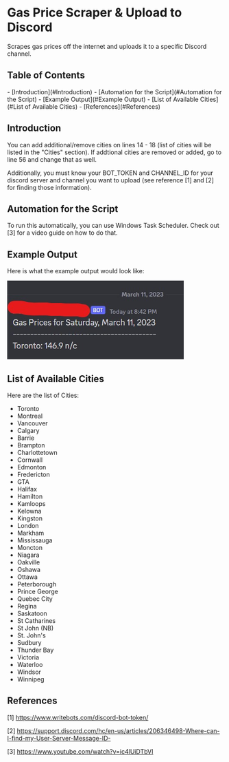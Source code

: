 # Gas Price Scraper & Upload to Discord
Scrapes gas prices off the internet and uploads it to a specific Discord channel.
<h2 id="#ToC">Table of Contents</h2>
- [Introduction](#Introduction)
- [Automation for the Script](#Automation for the Script)
- [Example Output](#Example Output)
- [List of Available Cities](#List of Available Cities)
- [References](#References)

<h2 id="#Introduction">Introduction</h2>
You can add additional/remove cities on lines 14 - 18 (list of cities will be listed in the "Cities" section). If addtional cities are removed or added, go to line 56 and change that as well.

Additionally, you must know your BOT_TOKEN and CHANNEL_ID for your discord server and channel you want to upload (see reference [1] and [2] for finding those information).
<h2 id="#Automation for the Script">Automation for the Script</h2>
To run this automatically, you can use Windows Task Scheduler. Check out [3] for a video guide on how to do that.
 <h2 id="#Example Output">Example Output</h2>

Here is what the example output would look like:

![My Image](images/git_image1.jpg)
<h2 id="#List of Available Cities">List of Available Cities</h2>

Here are the list of Cities:

- Toronto
- Montreal
- Vancouver
- Calgary
- Barrie
- Brampton
- Charlottetown
- Cornwall
- Edmonton
- Fredericton
- GTA
- Halifax
- Hamilton
- Kamloops
- Kelowna
- Kingston
- London
- Markham
- Mississauga
- Moncton
- Niagara
- Oakville
- Oshawa
- Ottawa
- Peterborough
- Prince George
- Quebec City
- Regina
- Saskatoon
- St Catharines
- St John (NB)
- St. John's
- Sudbury
- Thunder Bay
- Victoria
- Waterloo
- Windsor
- Winnipeg
## References

[1] https://www.writebots.com/discord-bot-token/

[2] https://support.discord.com/hc/en-us/articles/206346498-Where-can-I-find-my-User-Server-Message-ID-

[3] https://www.youtube.com/watch?v=ic4lUiDTbVI
